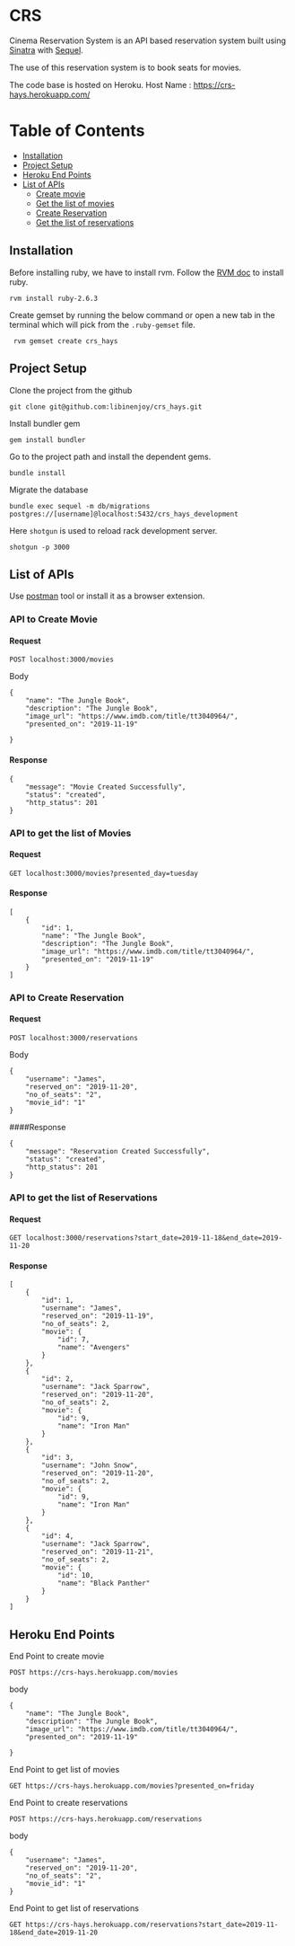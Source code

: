 # CRS
Cinema Reservation System is an API based reservation system built using [Sinatra](http://sinatrarb.com/) with [Sequel](https://sequel.jeremyevans.net/).

The use of this reservation system is to book seats for movies.

The code base is hosted on Heroku. Host Name : https://crs-hays.herokuapp.com/

# Table of Contents
- [Installation](#installation)
- [Project Setup](#project-setup)
- [Heroku End Points](#heroku-end-points)
- [List of APIs](#list-of-apis)
    - [Create movie](#api-to-create-movie)
    - [Get the list of movies](#api-to-get-the-list-of-movies)
    - [Create Reservation](#api-to-create-reservation)
    - [Get the list of reservations](#api-to-get-the-list-of-reservations)

## Installation
Before installing ruby, we have to install rvm. Follow the [RVM doc](https://rvm.io/rvm/install)
to install ruby.
```shell script
rvm install ruby-2.6.3
```

Create gemset by running the below command or open a new tab in the terminal which will pick from the `.ruby-gemset` file.
```shell script
 rvm gemset create crs_hays
```

## Project Setup

Clone the project from the github
```shell script
git clone git@github.com:libinenjoy/crs_hays.git
```

Install bundler gem
```shell script
gem install bundler
```

Go to the project path and install the dependent gems.
```shell script
bundle install
```

Migrate the database
```shell script
bundle exec sequel -m db/migrations postgres://[username]@localhost:5432/crs_hays_development
```

Here `shotgun` is used to reload rack development server.
```shell script
shotgun -p 3000
```

## List of APIs
Use [postman](www.getpostman.com) tool or install it as a browser extension.
### API to Create Movie
#### Request
```http request
POST localhost:3000/movies
```
Body
```json5
{
	"name": "The Jungle Book",
	"description": "The Jungle Book",
	"image_url": "https://www.imdb.com/title/tt3040964/",
	"presented_on": "2019-11-19"

}
```
#### Response
```json5
{
    "message": "Movie Created Successfully",
    "status": "created",
    "http_status": 201
}
```

### API to get the list of Movies
#### Request
```http request
GET localhost:3000/movies?presented_day=tuesday
```
#### Response
```json5
[
    {
        "id": 1,
        "name": "The Jungle Book",
        "description": "The Jungle Book",
        "image_url": "https://www.imdb.com/title/tt3040964/",
        "presented_on": "2019-11-19"
    }
]
```

### API to Create Reservation
#### Request
```http request
POST localhost:3000/reservations
```
Body
```json5
{
	"username": "James",
	"reserved_on": "2019-11-20",
	"no_of_seats": "2",
	"movie_id": "1"
}
```
####Response
```json5
{
    "message": "Reservation Created Successfully",
    "status": "created",
    "http_status": 201
}
```

### API to get the list of Reservations
#### Request
```http request
GET localhost:3000/reservations?start_date=2019-11-18&end_date=2019-11-20
```
#### Response
```json5
[
    {
        "id": 1,
        "username": "James",
        "reserved_on": "2019-11-19",
        "no_of_seats": 2,
        "movie": {
            "id": 7,
            "name": "Avengers"
        }
    },
    {
        "id": 2,
        "username": "Jack Sparrow",
        "reserved_on": "2019-11-20",
        "no_of_seats": 2,
        "movie": {
            "id": 9,
            "name": "Iron Man"
        }
    },
    {
        "id": 3,
        "username": "John Snow",
        "reserved_on": "2019-11-20",
        "no_of_seats": 2,
        "movie": {
            "id": 9,
            "name": "Iron Man"
        }
    },
    {
        "id": 4,
        "username": "Jack Sparrow",
        "reserved_on": "2019-11-21",
        "no_of_seats": 2,
        "movie": {
            "id": 10,
            "name": "Black Panther"
        }
    }
]
```


## Heroku End Points
End Point to create movie
```http request
POST https://crs-hays.herokuapp.com/movies
```
body
```json5
{
	"name": "The Jungle Book",
	"description": "The Jungle Book",
	"image_url": "https://www.imdb.com/title/tt3040964/",
	"presented_on": "2019-11-19"

}
```

End Point to get list of movies
```http request
GET https://crs-hays.herokuapp.com/movies?presented_on=friday
```

End Point to create reservations
```http request
POST https://crs-hays.herokuapp.com/reservations
```
body
```json5
{
	"username": "James",
	"reserved_on": "2019-11-20",
	"no_of_seats": "2",
	"movie_id": "1"
}

```

End Point to get list of reservations
```http request
GET https://crs-hays.herokuapp.com/reservations?start_date=2019-11-18&end_date=2019-11-20
```



